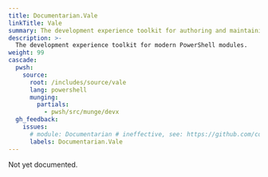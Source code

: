 ```yaml
---
title: Documentarian.Vale
linkTitle: Vale
summary: The development experience toolkit for authoring and maintaining modern PowerShell modules
description: >-
  The development experience toolkit for modern PowerShell modules.
weight: 99
cascade:
  pwsh:
    source:
      root: /includes/source/vale
      lang: powershell
      munging:
        partials:
          - pwsh/src/munge/devx
  gh_feedback:
    issues:
      # module: Documentarian # ineffective, see: https://github.com/community/community/discussions/5288
      labels: Documentarian.Vale
---
```


Not yet documented.
